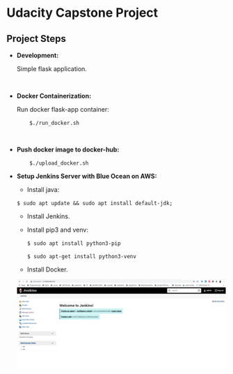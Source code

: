 # Udacity Capstone Project 


## Project Steps

- **Development:**

    Simple flask application.

<br>

- **Docker Containerization:**

    Run docker flask-app container:

    ```
        $./run_docker.sh
    ```

<br>

- **Push docker image to docker-hub:**

    ```
        $./upload_docker.sh
    ```


- **Setup Jenkins Server with Blue Ocean on AWS:** 

    - Install java:
    ```
    $ sudo apt update && sudo apt install default-jdk;
    ```

    - Install Jenkins.

    - Install pip3 and venv:
        ```
        $ sudo apt install python3-pip
        ```
        ```
        $ sudo apt-get install python3-venv
        ```
    - Install Docker.

    ![1-jenkins-blueocean](screenshots/1-jenkins-blueocean.png)


